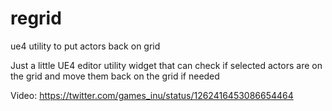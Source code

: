 # regrid
ue4 utility to put actors back on grid

Just a little UE4 editor utility widget that can check if selected actors are on the grid and move them back on the grid if needed

Video: https://twitter.com/games_inu/status/1262416453086654464
